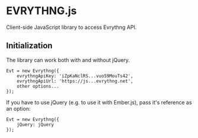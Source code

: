 EVRYTHNG.js
===========

Client-side JavaScript library to access Evrythng API.

## Initialization

The library can work both with and without jQuery.

	Evt = new Evrythng({
		evrythngApiKey: 'iZpKaNclRS...vuo59MouTs42',
		evrythngApiUrl: 'https://js...evrythng.net',
		other options...
	});

If you have to use jQuery (e.g. to use it with Ember.js), pass it's reference as an option:

	Evt = new Evrythng({
		jQuery: jQuery
	});


